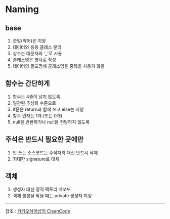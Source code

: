 
# Naming

## base
1. 준말(약어)은 지양
1. 데이터와 응용 클래스 분리
1. 상수는 대문자와 '_'로 사용
1. 클래스명은 명사로 작성
1. 데이터의 필드명에 클래스명을 중복을 사용지 않음

## 함수는 간단하게
1. 함수는 4줄이 넘지 않도록
1. 일관된 추상화 수준으로
1. if문은 return과 함께 쓰고 else는 지양
1. 함수 인자는 1개 (또는 0개)
1. null을 반환하거나 null을 전달하지 않도록

## 주석은 반드시 필요한 곳에만
1. 안 쓰는 소스코드는 주석처리 대신 반드시 삭제
1. 최대한 signature로 대체

## 객체
1. 생성자 대신 정적 팩토리 메쏘드
1. 객체 생성을 막을 때는 private 생성자 지정

---
참조 : [카카오헤어샵의 CleanCode](https://brunch.co.kr/@cg4jins/2)